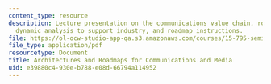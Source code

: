 ```yaml
---
content_type: resource
description: Lecture presentation on the communications value chain, roadmapping communications,
  dynamic analysis to support industry, and roadmap instructions.
file: https://ol-ocw-studio-app-qa.s3.amazonaws.com/courses/15-795-seminar-in-operations-management-fall-2002/e39880c4930eb788e08d66794a114952_lec_4.pdf
file_type: application/pdf
resourcetype: Document
title: Architectures and Roadmaps for Communications and Media
uid: e39880c4-930e-b788-e08d-66794a114952
---
```

